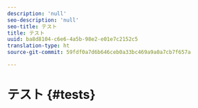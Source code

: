 ```yaml
---
description: 'null'
seo-description: 'null'
seo-title: テスト
title: テスト
uuid: ba8d8104-c6e6-4a5b-98e2-e01e7c2152c5
translation-type: ht
source-git-commit: 59fdf0a7d6b646ceb0a33bc469a9a0a7cb7f657a

---
```



# テスト {#tests}


